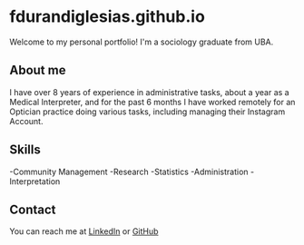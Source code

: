 # fdurandiglesias.github.io
Welcome to my personal portfolio! I'm a sociology graduate from UBA.

## About me
I have over 8 years of experience in administrative tasks, about a year as a Medical Interpreter, and for the past 6 months I have worked remotely for an Optician practice doing various tasks, including managing their Instagram Account.

## Skills
-Community Management
-Research
-Statistics
-Administration
-Interpretation

## Contact
You can reach me at [LinkedIn](https://www.linkedin.com/in/f-durand/) or [GitHub](https://github.com/fdurandiglesias)
